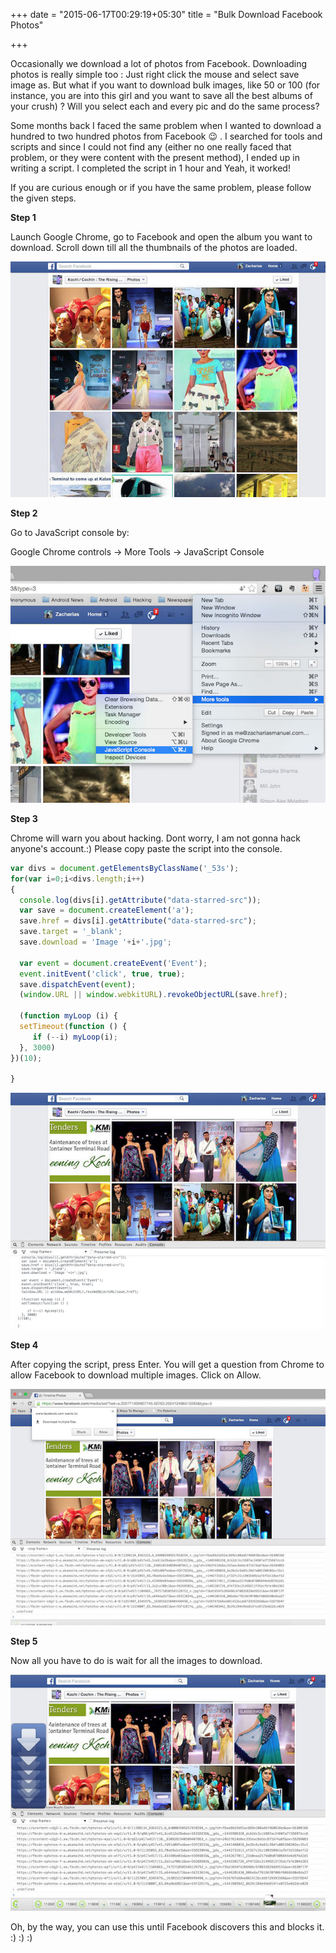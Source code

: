 +++
date = "2015-06-17T00:29:19+05:30"
title = "Bulk Download Facebook Photos"

+++

Occasionally we download a lot of photos from Facebook. Downloading photos is really simple too : Just right click the mouse and select save image as. But what if you want to download bulk images, like 50 or 100 (for instance, you are into this girl and you want to save all the best albums of your crush) ?  Will you select each and every pic and do the same process?

Some months back I faced the same problem when I wanted to download a hundred to two hundred photos from Facebook 😉 . I searched for tools and scripts and since I could not find any (either no one really faced that problem, or they were content with the present method), I ended up in writing a script. I completed the script in 1 hour and Yeah, it worked!

If you are curious enough or if you have the same problem, please follow the given steps.

**Step 1**

Launch Google Chrome, go to Facebook and open the album you want to download. Scroll down till all the thumbnails of the photos are loaded.

![fb1][1]

**Step 2**

Go to JavaScript console by:

Google Chrome controls -> More Tools -> JavaScript Console

![fb5][2]

**Step 3**

Chrome will warn you about hacking. Dont worry, I am not gonna hack anyone's account.:) Please copy paste the script into the console.

```javascript
var divs = document.getElementsByClassName('_53s');
for(var i=0;i<divs.length;i++)
{
  console.log(divs[i].getAttribute("data-starred-src"));
  var save = document.createElement('a');
  save.href = divs[i].getAttribute("data-starred-src");
  save.target = '_blank';
  save.download = 'Image '+i+'.jpg';
 
  var event = document.createEvent('Event');
  event.initEvent('click', true, true);
  save.dispatchEvent(event);
  (window.URL || window.webkitURL).revokeObjectURL(save.href);
 
  (function myLoop (i) {          
  setTimeout(function () {
     if (--i) myLoop(i);      
  }, 3000)
})(10);    
 
}
```

![fb2][3]

**Step 4**

After copying the script, press Enter. You will get a question from Chrome to allow Facebook to download multiple images. Click on Allow.

![fb3][4]

**Step 5**

Now all you have to do is wait for all the images to download.

![fb4][5]

Oh, by the way, you can use this until Facebook discovers this and blocks it. :) :) :)

[1]: /img/fb1.jpg
[2]: /img/fb5.jpg
[3]: /img/fb2.jpg
[4]: /img/fb3.jpg
[5]: /img/fb4.jpg
